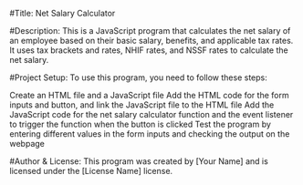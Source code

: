 #Title: Net Salary Calculator

#Description: This is a JavaScript program that calculates the net salary of an employee based on their basic salary, benefits, and applicable tax rates. It uses tax brackets and rates, NHIF rates, and NSSF rates to calculate the net salary.



#Project Setup: To use this program, you need to follow these steps:

Create an HTML file and a JavaScript file
Add the HTML code for the form inputs and button, and link the JavaScript file to the HTML file
Add the JavaScript code for the net salary calculator function and the event listener to trigger the function when the button is clicked
Test the program by entering different values in the form inputs and checking the output on the webpage



#Author & License: 
This program was created by [Your Name] and is licensed under the [License Name] license.
